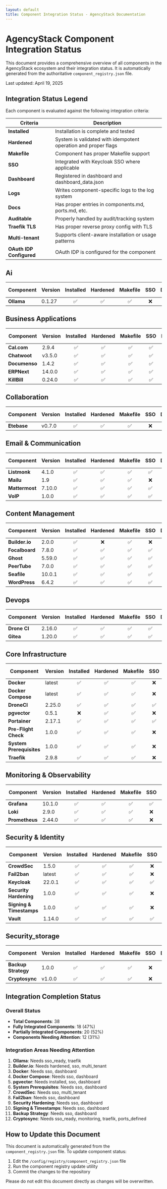```yaml
---
layout: default
title: Component Integration Status - AgencyStack Documentation
---
```


# AgencyStack Component Integration Status

This document provides a comprehensive overview of all components in the AgencyStack ecosystem and their integration status. It is automatically generated from the authoritative `component_registry.json` file.

Last updated: April 19, 2025

## Integration Status Legend

Each component is evaluated against the following integration criteria:

| Criteria | Description |
|----------|-------------|
| **Installed** | Installation is complete and tested |
| **Hardened** | System is validated with idempotent operation and proper flags |
| **Makefile** | Component has proper Makefile support |
| **SSO** | Integrated with Keycloak SSO where applicable |
| **Dashboard** | Registered in dashboard and dashboard_data.json |
| **Logs** | Writes component-specific logs to the log system |
| **Docs** | Has proper entries in components.md, ports.md, etc. |
| **Auditable** | Properly handled by audit/tracking system |
| **Traefik TLS** | Has proper reverse proxy config with TLS |
| **Multi-tenant** | Supports client-aware installation or usage patterns |
| **OAuth IDP Configured** | OAuth IDP is configured for the component |

## Ai

| Component | Version | Installed | Hardened | Makefile | SSO | Dashboard | Logs | Docs | Auditable | Traefik TLS | Multi-tenant | OAuth IDP Configured |
|-----------|---------|:---------:|:--------:|:--------:|:---:|:---------:|:----:|:----:|:---------:|:-----------:|:------------:|:-------------------:|
| **Ollama** | 0.1.27 | ✅ | ✅ | ✅ | ❌ | ✅ | ✅ | ✅ | ✅ | ❌ | ✅ | ❌ |


## Business Applications

| Component | Version | Installed | Hardened | Makefile | SSO | Dashboard | Logs | Docs | Auditable | Traefik TLS | Multi-tenant | OAuth IDP Configured |
|-----------|---------|:---------:|:--------:|:--------:|:---:|:---------:|:----:|:----:|:---------:|:-----------:|:------------:|:-------------------:|
| **Cal.com** | 2.9.4 | ✅ | ✅ | ✅ | ✅ | ✅ | ✅ | ✅ | ✅ | ✅ | ✅ | ❌ |
| **Chatwoot** | v3.5.0 | ✅ | ✅ | ✅ | ✅ | ✅ | ✅ | ✅ | ✅ | ✅ | ✅ | ❌ |
| **Documenso** | 1.4.2 | ✅ | ✅ | ✅ | ✅ | ✅ | ✅ | ✅ | ✅ | ✅ | ✅ | ❌ |
| **ERPNext** | 14.0.0 | ✅ | ✅ | ✅ | ✅ | ✅ | ✅ | ✅ | ✅ | ✅ | ✅ | ❌ |
| **KillBill** | 0.24.0 | ✅ | ✅ | ✅ | ✅ | ✅ | ✅ | ✅ | ✅ | ✅ | ✅ | ❌ |


## Collaboration

| Component | Version | Installed | Hardened | Makefile | SSO | Dashboard | Logs | Docs | Auditable | Traefik TLS | Multi-tenant | OAuth IDP Configured |
|-----------|---------|:---------:|:--------:|:--------:|:---:|:---------:|:----:|:----:|:---------:|:-----------:|:------------:|:-------------------:|
| **Etebase** | v0.7.0 | ✅ | ✅ | ✅ | ❌ | ❌ | ❌ | ❌ | ❌ | ❌ | ✅ | ❌ |


## Email & Communication

| Component | Version | Installed | Hardened | Makefile | SSO | Dashboard | Logs | Docs | Auditable | Traefik TLS | Multi-tenant | OAuth IDP Configured |
|-----------|---------|:---------:|:--------:|:--------:|:---:|:---------:|:----:|:----:|:---------:|:-----------:|:------------:|:-------------------:|
| **Listmonk** | 4.1.0 | ✅ | ✅ | ✅ | ✅ | ✅ | ✅ | ✅ | ✅ | ✅ | ✅ | ❌ |
| **Mailu** | 1.9 | ✅ | ✅ | ✅ | ❌ | ✅ | ✅ | ✅ | ✅ | ✅ | ✅ | ❌ |
| **Mattermost** | 7.10.0 | ✅ | ✅ | ✅ | ✅ | ✅ | ✅ | ✅ | ✅ | ✅ | ✅ | ❌ |
| **VoIP** | 1.0.0 | ✅ | ✅ | ✅ | ✅ | ✅ | ✅ | ✅ | ✅ | ✅ | ✅ | ❌ |


## Content Management

| Component | Version | Installed | Hardened | Makefile | SSO | Dashboard | Logs | Docs | Auditable | Traefik TLS | Multi-tenant | OAuth IDP Configured |
|-----------|---------|:---------:|:--------:|:--------:|:---:|:---------:|:----:|:----:|:---------:|:-----------:|:------------:|:-------------------:|
| **Builder.io** | 2.0.0 | ✅ | ❌ | ✅ | ❌ | ✅ | ✅ | ✅ | ✅ | ✅ | ❌ | ❌ |
| **Focalboard** | 7.8.0 | ✅ | ✅ | ✅ | ✅ | ✅ | ✅ | ✅ | ✅ | ✅ | ✅ | ❌ |
| **Ghost** | 5.59.0 | ✅ | ✅ | ✅ | ✅ | ✅ | ✅ | ✅ | ✅ | ✅ | ✅ | ❌ |
| **PeerTube** | 7.0.0 | ✅ | ✅ | ✅ | ✅ | ✅ | ✅ | ✅ | ✅ | ✅ | ✅ | ❌ |
| **Seafile** | 10.0.1 | ✅ | ✅ | ✅ | ✅ | ✅ | ✅ | ✅ | ✅ | ✅ | ✅ | ❌ |
| **WordPress** | 6.4.2 | ✅ | ✅ | ✅ | ✅ | ✅ | ✅ | ✅ | ✅ | ✅ | ✅ | ❌ |


## Devops

| Component | Version | Installed | Hardened | Makefile | SSO | Dashboard | Logs | Docs | Auditable | Traefik TLS | Multi-tenant | OAuth IDP Configured |
|-----------|---------|:---------:|:--------:|:--------:|:---:|:---------:|:----:|:----:|:---------:|:-----------:|:------------:|:-------------------:|
| **Drone CI** | 2.16.0 | ✅ | ✅ | ✅ | ✅ | ✅ | ✅ | ✅ | ✅ | ✅ | ✅ | ❌ |
| **Gitea** | 1.20.0 | ✅ | ✅ | ✅ | ✅ | ✅ | ✅ | ✅ | ✅ | ✅ | ✅ | ❌ |


## Core Infrastructure

| Component | Version | Installed | Hardened | Makefile | SSO | Dashboard | Logs | Docs | Auditable | Traefik TLS | Multi-tenant | OAuth IDP Configured |
|-----------|---------|:---------:|:--------:|:--------:|:---:|:---------:|:----:|:----:|:---------:|:-----------:|:------------:|:-------------------:|
| **Docker** | latest | ✅ | ✅ | ✅ | ❌ | ❌ | ✅ | ✅ | ✅ | ✅ | ✅ | ❌ |
| **Docker Compose** | latest | ✅ | ✅ | ✅ | ❌ | ❌ | ✅ | ✅ | ✅ | ✅ | ✅ | ❌ |
| **DroneCI** | 2.25.0 | ✅ | ✅ | ✅ | ✅ | ✅ | ✅ | ✅ | ✅ | ✅ | ❌ | ❌ |
| **pgvector** | 0.5.1 | ❌ | ✅ | ✅ | ❌ | ❌ | ✅ | ✅ | ✅ | ✅ | ✅ | ❌ |
| **Portainer** | 2.17.1 | ✅ | ✅ | ✅ | ✅ | ✅ | ✅ | ✅ | ✅ | ✅ | ❌ | ❌ |
| **Pre-Flight Check** | 1.0.0 | ✅ | ✅ | ✅ | ❌ | ✅ | ✅ | ✅ | ✅ | ✅ | ✅ | ❌ |
| **System Prerequisites** | 1.0.0 | ✅ | ✅ | ✅ | ❌ | ❌ | ✅ | ✅ | ✅ | ✅ | ✅ | ❌ |
| **Traefik** | 2.9.8 | ✅ | ✅ | ✅ | ❌ | ✅ | ✅ | ✅ | ✅ | ✅ | ✅ | ❌ |


## Monitoring & Observability

| Component | Version | Installed | Hardened | Makefile | SSO | Dashboard | Logs | Docs | Auditable | Traefik TLS | Multi-tenant | OAuth IDP Configured |
|-----------|---------|:---------:|:--------:|:--------:|:---:|:---------:|:----:|:----:|:---------:|:-----------:|:------------:|:-------------------:|
| **Grafana** | 10.1.0 | ✅ | ✅ | ✅ | ✅ | ✅ | ✅ | ✅ | ✅ | ✅ | ✅ | ❌ |
| **Loki** | 2.9.0 | ✅ | ✅ | ✅ | ❌ | ✅ | ✅ | ✅ | ✅ | ✅ | ✅ | ❌ |
| **Prometheus** | 2.44.0 | ✅ | ✅ | ✅ | ❌ | ✅ | ✅ | ✅ | ✅ | ✅ | ✅ | ❌ |


## Security & Identity

| Component | Version | Installed | Hardened | Makefile | SSO | Dashboard | Logs | Docs | Auditable | Traefik TLS | Multi-tenant | OAuth IDP Configured |
|-----------|---------|:---------:|:--------:|:--------:|:---:|:---------:|:----:|:----:|:---------:|:-----------:|:------------:|:-------------------:|
| **CrowdSec** | 1.5.0 | ✅ | ✅ | ✅ | ❌ | ✅ | ✅ | ✅ | ✅ | ✅ | ❌ | ❌ |
| **Fail2ban** | latest | ✅ | ✅ | ✅ | ❌ | ❌ | ✅ | ✅ | ✅ | ✅ | ✅ | ❌ |
| **Keycloak** | 22.0.1 | ✅ | ✅ | ✅ | ✅ | ✅ | ✅ | ✅ | ✅ | ✅ | ✅ | ❌ |
| **Security Hardening** | 1.0.0 | ✅ | ✅ | ✅ | ❌ | ❌ | ✅ | ✅ | ✅ | ✅ | ✅ | ❌ |
| **Signing & Timestamps** | 1.0.0 | ✅ | ✅ | ✅ | ❌ | ❌ | ✅ | ✅ | ✅ | ✅ | ✅ | ❌ |
| **Vault** | 1.14.0 | ✅ | ✅ | ✅ | ✅ | ✅ | ✅ | ✅ | ✅ | ✅ | ✅ | ❌ |


## Security_storage

| Component | Version | Installed | Hardened | Makefile | SSO | Dashboard | Logs | Docs | Auditable | Traefik TLS | Multi-tenant | OAuth IDP Configured |
|-----------|---------|:---------:|:--------:|:--------:|:---:|:---------:|:----:|:----:|:---------:|:-----------:|:------------:|:-------------------:|
| **Backup Strategy** | 1.0.0 | ✅ | ✅ | ✅ | ❌ | ❌ | ✅ | ✅ | ✅ | ✅ | ✅ | ❌ |
| **Cryptosync** | v1.0.0 | ✅ | ✅ | ✅ | ❌ | ❌ | ❌ | ❌ | ❌ | ❌ | ✅ | ❌ |


## Integration Completion Status

### Overall Status

- **Total Components**: 38
- **Fully Integrated Components**: 18 (47%)
- **Partially Integrated Components**: 20 (52%)
- **Components Needing Attention**: 12 (31%)

### Integration Areas Needing Attention

1. **Ollama**: Needs sso_ready, traefik
1. **Builder.io**: Needs hardened, sso, multi_tenant
1. **Docker**: Needs sso, dashboard
1. **Docker Compose**: Needs sso, dashboard
1. **pgvector**: Needs installed, sso, dashboard
1. **System Prerequisites**: Needs sso, dashboard
1. **CrowdSec**: Needs sso, multi_tenant
1. **Fail2ban**: Needs sso, dashboard
1. **Security Hardening**: Needs sso, dashboard
1. **Signing & Timestamps**: Needs sso, dashboard
1. **Backup Strategy**: Needs sso, dashboard
1. **Cryptosync**: Needs sso_ready, monitoring, traefik, ports_defined

## How to Update this Document

This document is automatically generated from the `component_registry.json` file. To update component status:

1. Edit the `/config/registry/component_registry.json` file
2. Run the component registry update utility
3. Commit the changes to the repository

Please do not edit this document directly as changes will be overwritten.
